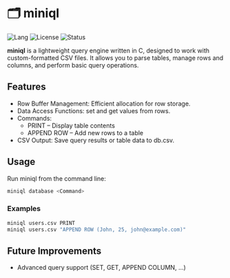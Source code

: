 # 🗂️ miniql
![Lang](https://img.shields.io/badge/language-C-blue?style=flat-square&logo=c) ![License](https://img.shields.io/badge/license-MIT-green?style=flat-square) ![Status](https://img.shields.io/badge/status-WIP-orange?style=flat-square)

**miniql** is a lightweight query engine written in C, designed to work with custom-formatted CSV files. It allows you to parse tables, manage rows and columns, and perform basic query operations.

## Features

- Row Buffer Management: Efficient allocation for row storage.
- Data Access Functions: set and get values from rows.
- Commands:
    - PRINT – Display table contents
    - APPEND ROW – Add new rows to a table
- CSV Output: Save query results or table data to db.csv.

## Usage

Run miniql from the command line:

```bash
miniql database <Command>
```

### Examples

```bash
miniql users.csv PRINT
miniql users.csv "APPEND ROW (John, 25, john@example.com)"
```

## Future Improvements

- Advanced query support (SET, GET, APPEND COLUMN, ...)
